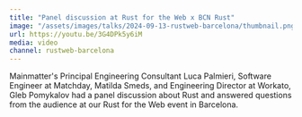 ```yaml
---
title: "Panel discussion at Rust for the Web x BCN Rust"
image: "/assets/images/talks/2024-09-13-rustweb-barcelona/thumbnail.png"
url: https://youtu.be/3G4DPk5y6iM
media: video
channel: rustweb-barcelona
---
```


Mainmatter's Principal Engineering Consultant Luca Palmieri, Software Engineer
at Matchday, Matilda Smeds, and Engineering Director at Workato, Gleb Pomykalov
had a panel discussion about Rust and answered questions from the audience at
our Rust for the Web event in Barcelona.
